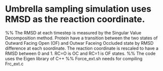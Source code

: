 # Umbrella sampling simulation uses RMSD as the reaction coordinate. 
%% The RMSD at each timestep is measured by the Singular Value Decomposition method. Protein have a transition between the two states of Outward Facing Open (OF) and Outwar Faceing Occluded state by RMSD difference at each soordinate. The reaction coordinate is rescaled to have a RMSD between 0 and 1. RC=O is OC and  RC=1 is OF states.
%% The code uses the Eigen library of C++
%% Force_ext.sh needs for compiling Frc_ext.c
